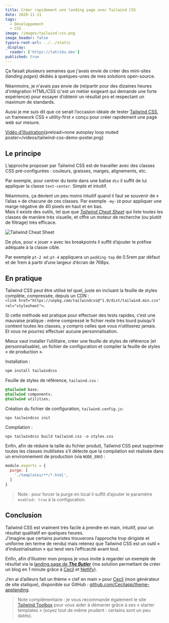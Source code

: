 ```yaml
---
title: Créer rapidement une landing page avec Tailwind CSS
date: 2020-11-11
tags:
  - Développement
  - CSS
image: /images/tailwind-css.png
image_header: false
typora-root-url: ../../static
_display:
  reader: ['https://latribu.dev']
published: true
---
```

Ça faisait plusieurs semaines que j'avais envie de créer des mini-sites (*landing pages*) dédiés à quelques-unes de mes solutions open-source.

Néanmoins, je n'avais pas envie de (re)partir pour des dizaines heures d'intégration HTML/CSS (c'est un métier exigeant qui demande une forte expérience) pour essayer d’obtenir un résultat pro et respectant un maximum de standards.

Aussi je me suis dit que ce serait l’occasion idéale de tester [Tailwind CSS](https://tailwindcss.com/), un framework CSS « utility-first » conçu pour créer rapidement une page web sur mesure.

[Vidéo d’illustration](/videos/tailwind-css-demo.mp4){preload=none autoplay loop muted poster=/videos/tailwind-css-demo-poster.png}

<!-- break -->

## Le principe

L’approche proposer par Tailwind CSS est de travailler avec des classes CSS pré-configurées : couleurs, graisses, marges, alignements, etc.

Par exemple, pour centrer du texte dans une balise `div` il suffit de lui appliquer la classe `text-center`. Simple et intuitif.

Néanmoins, ça devient un peu moins intuitif quand il faut se souvenir de « l’alias » de chacune de ces classes. Par exemple `-my-10` pour appliquer une marge négative de 40 pixels en haut et en bas.  
Mais il existe des outils, tel que que [*Tailwind Cheat Sheet*](https://nerdcave.com/tailwind-cheat-sheet) qui liste toutes les classes de manière très visuelle, et offre un moteur de recherche (ou plutôt de filtrage) très efficace.

![Tailwind Cheat Sheet](/images/2020-11-11-creer-rapidement-une-landing-page-avec-tailwind-css/image-20201111221533370.png)

De plus, pour « jouer » avec les breakpoints il suffit d’ajouter le préfixe adéquate à la classe cible.

Par exemple `pt-2 md:pt-4` appliquera un `padding-top` de 0.5rem par défaut et de 1rem à partir d’une largeur d’écran de 768px.

## En pratique

Tailwind CSS peut être utilisé tel quel, juste en incluant la feuille de styles complète, compressée, depuis un CDN :  
`<link href="https://unpkg.com/tailwindcss@^1.0/dist/tailwind.min.css" rel="stylesheet">`.

Si cette méthode est pratique pour effectuer des tests rapides, c’est une mauvaise pratique : même compressé le fichier reste très lourd puisqu’il contient toutes les classes, y compris celles que vous n’utiliserez jamais.  
Et vous ne pourrez effectuer aucune personnalisation.

Mieux vaut installer l’utilitaire, créer une feuille de styles de référence (et personnalisable), un fichier de configuration et compiler la feuille de styles « de production ».

Installation :

```bash
npm install tailwindcss
```

Feuille de styles de référence, `tailwind.css` :

```css
@tailwind base;
@tailwind components;
@tailwind utilities;
```

Création du fichier de configuration, `tailwind.config.js`:

```bash
npx tailwindcss init
```

Compilation :

```
npx tailwindcss build tailwind.css -o styles.css
```

Enfin, afin de réduire la taille du fichier produit, Tailwind CSS peut supprimer toutes les classes inutilisées s’il détecte que la compilation est réalisée dans un environnement de production (via `NODE_ENV`) :

```javascript
module.exports = {
  purge: [
    './templates/**/*.html',
  ]
}
```

> Note : pour forcer la purge en local il suffit d’ajouter le paramètre `enabled: true` à la configuration.

## Conclusion

Tailwind CSS est vraiment très facile à prendre en main, intuitif, pour un résultat qualitatif en quelques heures.  
J’imagine que certains puristes trouverons l’approche trop dirigiste et uniforme (en terme de rendu) mais retenez que Tailwind CSS est un outil « d’industrialisation » qui tend vers l’efficacité avant tout.

Enfin, afin d’illustrer mon propos je vous invite à regarder un exemple de résultat via la [landing page de ***The Butler***](https://the-butler.cecil.app/) (ma solution permettant de créer un blog en 1 minute grâce à [Cecil](https://cecil.app/) et [Netlify](https://www.netlify.com/)).

J’en ai d’ailleurs fait un thème « clef en main » pour [Cecil](https://cecil.app/) (mon générateur de site statique), disponible sur GitHub : [github.com/Cecilapp/theme-applanding](https://github.com/Cecilapp/theme-applanding#readme).

> Note complémentaire : je vous recommande également le site [Tailwind Toolbox](https://www.tailwindtoolbox.com/) pour vous aider à démarrer grâce à ses  « starter templates » (soyez tout de même prudent : certains sont un peu datés).
